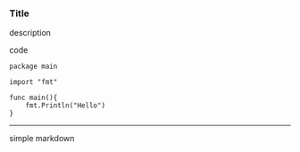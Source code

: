 ### Title

description

code

    package main

    import "fmt"

    func main(){
        fmt.Println("Hello")
    }

---

simple markdown


